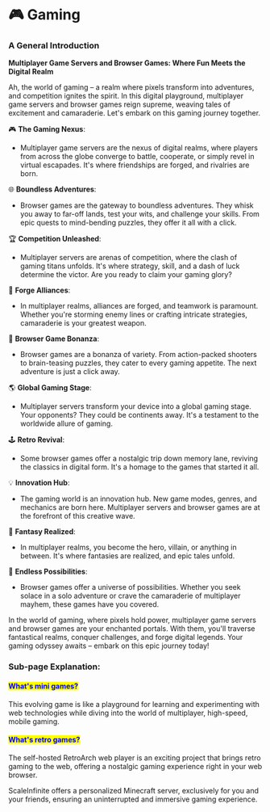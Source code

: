 # 🎮 Gaming

### **A General Introduction**

**Multiplayer Game Servers and Browser Games: Where Fun Meets the Digital Realm**

Ah, the world of gaming – a realm where pixels transform into adventures, and competition ignites the spirit. In this digital playground, multiplayer game servers and browser games reign supreme, weaving tales of excitement and camaraderie. Let's embark on this gaming journey together.

🎮 **The Gaming Nexus**:

* Multiplayer game servers are the nexus of digital realms, where players from across the globe converge to battle, cooperate, or simply revel in virtual escapades. It's where friendships are forged, and rivalries are born.

🌐 **Boundless Adventures**:

* Browser games are the gateway to boundless adventures. They whisk you away to far-off lands, test your wits, and challenge your skills. From epic quests to mind-bending puzzles, they offer it all with a click.

🏆 **Competition Unleashed**:

* Multiplayer servers are arenas of competition, where the clash of gaming titans unfolds. It's where strategy, skill, and a dash of luck determine the victor. Are you ready to claim your gaming glory?

🌟 **Forge Alliances**:

* In multiplayer realms, alliances are forged, and teamwork is paramount. Whether you're storming enemy lines or crafting intricate strategies, camaraderie is your greatest weapon.

🚀 **Browser Game Bonanza**:

* Browser games are a bonanza of variety. From action-packed shooters to brain-teasing puzzles, they cater to every gaming appetite. The next adventure is just a click away.

🌎 **Global Gaming Stage**:

* Multiplayer servers transform your device into a global gaming stage. Your opponents? They could be continents away. It's a testament to the worldwide allure of gaming.

🕹️ **Retro Revival**:

* Some browser games offer a nostalgic trip down memory lane, reviving the classics in digital form. It's a homage to the games that started it all.

💡 **Innovation Hub**:

* The gaming world is an innovation hub. New game modes, genres, and mechanics are born here. Multiplayer servers and browser games are at the forefront of this creative wave.

🧙 **Fantasy Realized**:

* In multiplayer realms, you become the hero, villain, or anything in between. It's where fantasies are realized, and epic tales unfold.

🌌 **Endless Possibilities**:

* Browser games offer a universe of possibilities. Whether you seek solace in a solo adventure or crave the camaraderie of multiplayer mayhem, these games have you covered.

In the world of gaming, where pixels hold power, multiplayer game servers and browser games are your enchanted portals. With them, you'll traverse fantastical realms, conquer challenges, and forge digital legends. Your gaming odyssey awaits – embark on this epic journey today!

### Sub-page Explanation:

#### <mark style="color:blue;">What's  mini games?</mark>

This evolving game is like a playground for learning and experimenting with web technologies while diving into the world of multiplayer, high-speed, mobile gaming.

#### <mark style="color:blue;">What's  retro games?</mark>

The self-hosted RetroArch web player is an exciting project that brings retro gaming to the web, offering a nostalgic gaming experience right in your web browser.

ScaleInfinite offers a personalized Minecraft server, exclusively for you and your friends, ensuring an uninterrupted and immersive gaming experience.
